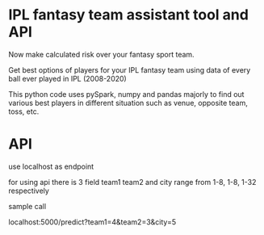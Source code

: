 # IPL fantasy team assistant tool and API

Now make calculated risk over your fantasy sport team.

Get best options of players for your IPL fantasy team using data of every ball ever played in IPL (2008-2020)

This python code uses pySpark, numpy and pandas majorly to find out various best players in different situation such as venue, opposite team, toss, etc.

# API
use localhost as endpoint

for using api there is 3 field team1 team2 and city range from 1-8, 1-8, 1-32 respectively

sample call

localhost:5000/predict?team1=4&team2=3&city=5

